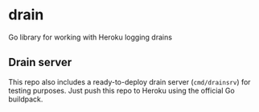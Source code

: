 # drain

Go library for working with Heroku logging drains

## Drain server

This repo also includes a ready-to-deploy drain server (`cmd/drainsrv`) for testing purposes. Just push this repo to Heroku using the official Go buildpack.
